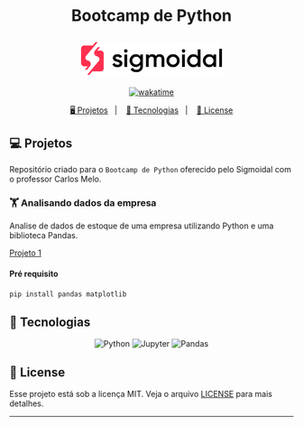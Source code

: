 <h1 align="center">
  Bootcamp de Python
</h1>

<h2 align="center">
  <img src="./assets/logo.png" width="250px">
</h2>

<p align="center">
  <a href="https://wakatime.com/badge/user/68660678-6b86-4b78-98df-f5f41a37e1bc/project/c8819a71-d056-402c-b908-edb2a7e1c749"><img src="https://wakatime.com/badge/user/68660678-6b86-4b78-98df-f5f41a37e1bc/project/c8819a71-d056-402c-b908-edb2a7e1c749.svg" alt="wakatime"></a>
</p>

<p align="center">
  <a href="#-projetos">🖥️ Projetos</a>&nbsp;&nbsp;&nbsp;|&nbsp;&nbsp;&nbsp;
  <a href="#-tecnologias">🚀 Tecnologias</a>&nbsp;&nbsp;&nbsp;|&nbsp;&nbsp;&nbsp;
  <a href="#-license">📝 License</a>
</p>

## 💻 Projetos

Repositório criado para o `Bootcamp de Python` oferecido pelo Sigmoidal com o professor Carlos Melo.

### 🏋️ Analisando dados da empresa

Analise de dados de estoque de uma empresa utilizando Python e uma biblioteca Pandas.

[Projeto 1](./projetos/modulo_01/analise_de_dados_empresarial.ipynb)

#### Pré requisito

```bash
pip install pandas matplotlib
```

## 🚀 Tecnologias

<p align="center">
    <img src="https://img.shields.io/static/v1?style=for-the-badge&message=Python&color=3776AB&logo=Python&logoColor=FFFFFF&label=" alt="Python" tittle="Python">
    <img src="https://img.shields.io/static/v1?style=for-the-badge&message=Jupyter&color=F37626&logo=Jupyter&logoColor=FFFFFF&label=" alt="Jupyter" tittle="Jupyter">
    <img src="https://img.shields.io/static/v1?style=for-the-badge&message=pandas&color=150458&logo=pandas&logoColor=FFFFFF&label=" alt="Pandas" tittle="Pandas">
</p>

## 📝 License

Esse projeto está sob a licença MIT. Veja o arquivo [LICENSE](LICENSE) para mais detalhes.

---
